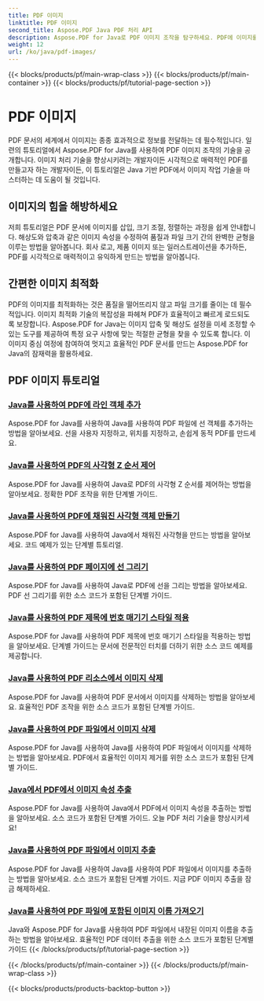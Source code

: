 ```yaml
---
title: PDF 이미지
linktitle: PDF 이미지
second_title: Aspose.PDF Java PDF 처리 API
description: Aspose.PDF for Java로 PDF 이미지 조작을 탐구하세요. PDF에 이미지를 손쉽게 삽입, 수정, 최적화하는 방법을 배우세요.
weight: 12
url: /ko/java/pdf-images/
---
```


{{< blocks/products/pf/main-wrap-class >}}
{{< blocks/products/pf/main-container >}}
{{< blocks/products/pf/tutorial-page-section >}}

# PDF 이미지


PDF 문서의 세계에서 이미지는 종종 효과적으로 정보를 전달하는 데 필수적입니다. 일련의 튜토리얼에서 Aspose.PDF for Java를 사용하여 PDF 이미지 조작의 기술을 공개합니다. 이미지 처리 기술을 향상시키려는 개발자이든 시각적으로 매력적인 PDF를 만들고자 하는 개발자이든, 이 튜토리얼은 Java 기반 PDF에서 이미지 작업 기술을 마스터하는 데 도움이 될 것입니다.

## 이미지의 힘을 해방하세요

저희 튜토리얼은 PDF 문서에 이미지를 삽입, 크기 조절, 정렬하는 과정을 쉽게 안내합니다. 해상도와 압축과 같은 이미지 속성을 수정하여 품질과 파일 크기 간의 완벽한 균형을 이루는 방법을 알아봅니다. 회사 로고, 제품 이미지 또는 일러스트레이션을 추가하든, PDF를 시각적으로 매력적이고 유익하게 만드는 방법을 알아봅니다.

## 간편한 이미지 최적화

PDF의 이미지를 최적화하는 것은 품질을 떨어뜨리지 않고 파일 크기를 줄이는 데 필수적입니다. 이미지 최적화 기술의 복잡성을 파헤쳐 PDF가 효율적이고 빠르게 로드되도록 보장합니다. Aspose.PDF for Java는 이미지 압축 및 해상도 설정을 미세 조정할 수 있는 도구를 제공하여 특정 요구 사항에 맞는 적절한 균형을 찾을 수 있도록 합니다. 이 이미지 중심 여정에 참여하여 멋지고 효율적인 PDF 문서를 만드는 Aspose.PDF for Java의 잠재력을 활용하세요.

## PDF 이미지 튜토리얼
### [Java를 사용하여 PDF에 라인 객체 추가](./add-line-object-to-pdf-using-java/)
Aspose.PDF for Java를 사용하여 Java를 사용하여 PDF 파일에 선 객체를 추가하는 방법을 알아보세요. 선을 사용자 지정하고, 위치를 지정하고, 손쉽게 동적 PDF를 만드세요.
### [Java를 사용하여 PDF의 사각형 Z 순서 제어](./controlling-z-order-of-rectangle-in-pdf-with-java/)
Aspose.PDF for Java를 사용하여 Java로 PDF의 사각형 Z 순서를 제어하는 방법을 알아보세요. 정확한 PDF 조작을 위한 단계별 가이드.
### [Java를 사용하여 PDF에 채워진 사각형 객체 만들기](./create-filled-rectangle-object-in-pdf-using-java/)
Aspose.PDF for Java를 사용하여 Java에서 채워진 사각형을 만드는 방법을 알아보세요. 코드 예제가 있는 단계별 튜토리얼.
### [Java를 사용하여 PDF 페이지에 선 그리기](./drawing-line-across-the-page-in-pdf-with-java/)
Aspose.PDF for Java를 사용하여 Java로 PDF에 선을 그리는 방법을 알아보세요. PDF 선 그리기를 위한 소스 코드가 포함된 단계별 가이드.
### [Java를 사용하여 PDF 제목에 번호 매기기 스타일 적용](./apply-numbering-style-in-heading-of-pdf-using-java/)
Aspose.PDF for Java를 사용하여 PDF 제목에 번호 매기기 스타일을 적용하는 방법을 알아보세요. 단계별 가이드는 문서에 전문적인 터치를 더하기 위한 소스 코드 예제를 제공합니다.
### [Java를 사용하여 PDF 리소스에서 이미지 삭제](./delete-image-from-pdf-resources-using-java/)
Aspose.PDF for Java를 사용하여 PDF 문서에서 이미지를 삭제하는 방법을 알아보세요. 효율적인 PDF 조작을 위한 소스 코드가 포함된 단계별 가이드.
### [Java를 사용하여 PDF 파일에서 이미지 삭제](./delete-images-from-pdf-file-using-java/)
Aspose.PDF for Java를 사용하여 Java를 사용하여 PDF 파일에서 이미지를 삭제하는 방법을 알아보세요. PDF에서 효율적인 이미지 제거를 위한 소스 코드가 포함된 단계별 가이드.
### [Java에서 PDF에서 이미지 속성 추출](./extract-image-properties-from-pdf-in-java/)
Aspose.PDF for Java를 사용하여 Java에서 PDF에서 이미지 속성을 추출하는 방법을 알아보세요. 소스 코드가 포함된 단계별 가이드. 오늘 PDF 처리 기술을 향상시키세요!
### [Java를 사용하여 PDF 파일에서 이미지 추출](./extract-images-from-pdf-file-using-java/)
Aspose.PDF for Java를 사용하여 Java를 사용하여 PDF 파일에서 이미지를 추출하는 방법을 알아보세요. 소스 코드가 포함된 단계별 가이드. 지금 PDF 이미지 추출을 잠금 해제하세요.
### [Java를 사용하여 PDF 파일에 포함된 이미지 이름 가져오기](./get-name-of-images-embedded-in-pdf-file-using-java/)
Java와 Aspose.PDF for Java를 사용하여 PDF 파일에서 내장된 이미지 이름을 추출하는 방법을 알아보세요. 효율적인 PDF 데이터 추출을 위한 소스 코드가 포함된 단계별 가이드
{{< /blocks/products/pf/tutorial-page-section >}}

{{< /blocks/products/pf/main-container >}}
{{< /blocks/products/pf/main-wrap-class >}}

{{< blocks/products/products-backtop-button >}}
